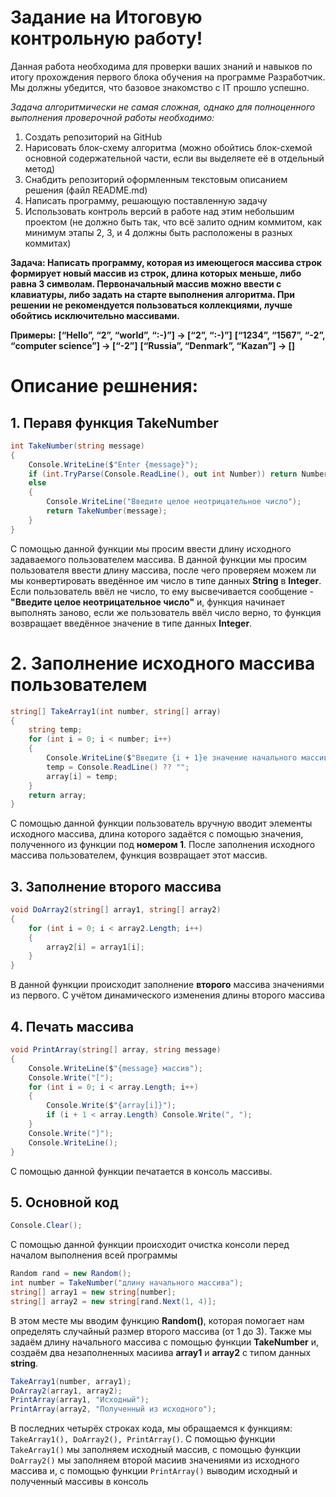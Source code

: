 # Задание на Итоговую контрольную работу!
Данная работа необходима для проверки ваших знаний и навыков по итогу прохождения первого блока обучения на программе Разработчик. 
Мы должны убедится, что базовое знакомство с IT прошло успешно.

*Задача алгоритмически не самая сложная, однако для полноценного выполнения проверочной работы необходимо:*
1. Создать репозиторий на GitHub
2. Нарисовать блок-схему алгоритма (можно обойтись блок-схемой основной содержательной части, если вы выделяете её в отдельный метод)
3. Снабдить репозиторий оформленным текстовым описанием решения (файл README.md)
4. Написать программу, решающую поставленную задачу
5. Использовать контроль версий в работе над этим небольшим проектом (не должно быть так, что всё залито одним коммитом, как минимум этапы 2, 3, и 4 должны быть расположены в разных коммитах)

**Задача: Написать программу, которая из имеющегося массива строк формирует новый массив из строк, длина которых меньше, либо равна 3 символам. Первоначальный массив можно ввести с клавиатуры, либо задать на старте выполнения алгоритма. При решении не рекомендуется пользоваться коллекциями, лучше обойтись исключительно массивами.**

**Примеры:**
**[“Hello”, “2”, “world”, “:-)”] → [“2”, “:-)”]**
**[“1234”, “1567”, “-2”, “computer science”] → [“-2”]**
**[“Russia”, “Denmark”, “Kazan”] → []**
# Описание решнения:
## 1. Перавя функция **TakeNumber**
```C#
int TakeNumber(string message)
{
    Console.WriteLine($"Enter {message}");
    if (int.TryParse(Console.ReadLine(), out int Number)) return Number;
    else
    {
        Console.WriteLine("Введите целое неотрицательное число");
        return TakeNumber(message);
    }
}
```
С помощью данной функции мы просим ввести длину исходного задаваемого пользователем массива. В данной функции мы просим пользователя ввести длину массива, после чего проверяем можем ли мы конвертировать введённое им число в типе данных **String** в **Integer**. Если пользователь ввёл не число, то ему высвечивается сообщение - **"Введите целое неотрицательное число"** и, функция начинает выполнять заново, если же пользователь ввёл число верно, то функция возвращает введённое значение в типе данных **Integer**.
# 2. Заполнение исходного массива пользователем
```C#
string[] TakeArray1(int number, string[] array)
{
    string temp;
    for (int i = 0; i < number; i++)
    {
        Console.WriteLine($"Введите {i + 1}е значение начального массива");
        temp = Console.ReadLine() ?? "";
        array[i] = temp;
    }
    return array;
}
```
С помощью данной функции пользователь вручную вводит элементы исходного массива, длина которого задаётся с помощью значения, полученного из функции под **номером 1**. После заполнения исходного массива пользователем, функция возвращает этот массив.
## 3. Заполнение второго массива
```C#
void DoArray2(string[] array1, string[] array2)
{
    for (int i = 0; i < array2.Length; i++)
    {
        array2[i] = array1[i];
    }
}
```
В данной функции происходит заполнение **второго** массива значениями из первого. С учётом динамического изменения длины второго массива
## 4. Печать массива
```C#
void PrintArray(string[] array, string message)
{
    Console.WriteLine($"{message} массив");
    Console.Write("[");
    for (int i = 0; i < array.Length; i++)
    {
        Console.Write($"{array[i]}");
        if (i + 1 < array.Length) Console.Write(", ");
    }
    Console.Write("]");
    Console.WriteLine();
}
```
С помощью данной функции печатается в консоль массивы.
## 5. Основной код
```C#
Console.Clear();
```
С помощью данной функции происходит очистка консоли перед началом выполнения всей программы
```C#
Random rand = new Random();
int number = TakeNumber("длину начального массива");
string[] array1 = new string[number];
string[] array2 = new string[rand.Next(1, 4)];
```
В этом месте мы вводим функцию **Random()**, которая помогает нам определять случайный размер второго массива (от 1 до 3). Также мы задаём длину начального массива с помощью функции **TakeNumber** и, создаём два незаполненных масиива **array1** и **array2** с типом данных **string**.
```C#
TakeArray1(number, array1);
DoArray2(array1, array2);
PrintArray(array1, "Исходный");
PrintArray(array2, "Полученный из исходного");
```
В последних четырёх строках кода, мы обращаемся к функциям: `TakeArray1(), DoArray2(), PrintArray()`. С помощью функции `TakeArray1()` мы заполняем исходный массив, с помощью функции `DoArray2()` мы заполняем второй масиив значениями из исходного массива и, с помощью функции `PrintArray()` выводим исходный и полученный массивы в консоль